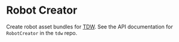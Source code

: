 # Robot Creator

Create robot asset bundles for [TDW](https://github.com/threedworld-mit/tdw). See the API documentation for `RobotCreator` in the `tdw` repo.
